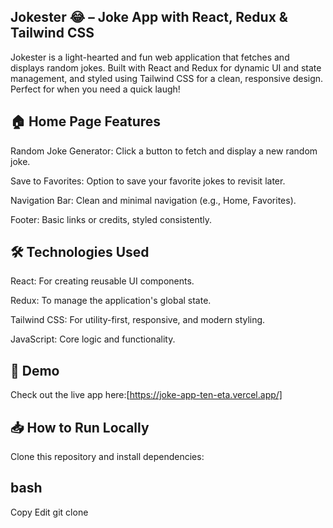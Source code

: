 ## Jokester 😂 – Joke App with React, Redux & Tailwind CSS
Jokester is a light-hearted and fun web application that fetches and displays random jokes. Built with React and Redux for dynamic UI and state management, and styled using Tailwind CSS for a clean, responsive design. Perfect for when you need a quick laugh!

## 🏠 Home Page Features
Random Joke Generator: Click a button to fetch and display a new random joke.

Save to Favorites: Option to save your favorite jokes to revisit later.

Navigation Bar: Clean and minimal navigation (e.g., Home, Favorites).

Footer: Basic links or credits, styled consistently.

## 🛠️ Technologies Used
React: For creating reusable UI components.

Redux: To manage the application's global state.

Tailwind CSS: For utility-first, responsive, and modern styling.

JavaScript: Core logic and functionality.

## 🚀 Demo
Check out the live app here:[https://joke-app-ten-eta.vercel.app/]

## 📥 How to Run Locally
Clone this repository and install dependencies:

## bash
Copy
Edit
git clone 

